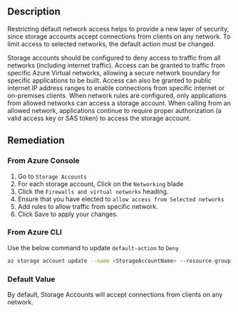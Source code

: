 ## Description

Restricting default network access helps to provide a new layer of security, since storage accounts accept connections from clients on any network. To limit access to selected networks, the default action must be changed.

Storage accounts should be configured to deny access to traffic from all networks (including internet traffic). Access can be granted to traffic from specific Azure Virtual networks, allowing a secure network boundary for specific applications to be built. Access can also be granted to public internet IP address ranges to enable connections from specific internet or on-premises clients. When network rules are configured, only applications from allowed networks can access a storage account. When calling from an allowed network, applications continue to require proper authorization (a valid access key or SAS token) to access the storage account.

## Remediation

### From Azure Console

1. Go to `Storage Accounts`
2. For each storage account, Click on the `Networking` blade
3. Click the `Firewalls and virtual networks` heading.
4. Ensure that you have elected to `allow access from Selected networks`
5. Add rules to allow traffic from specific network.
6. Click Save to apply your changes.

### From Azure CLI

Use the below command to update `default-action` to `Deny`

```bash
az storage account update --name <StorageAccountName> --resource-group <resourceGroupName> --default-action Deny
```

### Default Value

By default, Storage Accounts will accept connections from clients on any network.
